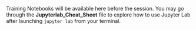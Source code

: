 Training Notebooks will be available here before the session.
You may go through the **Jupyterlab_Cheat_Sheet** file to explore how to use Jupyter Lab after launching `jupyter lab` from your terminal.
